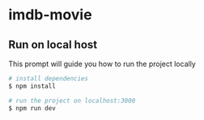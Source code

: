 # imdb-movie

## Run on local host

This prompt will guide you how to run the project locally

```bash
# install dependencies
$ npm install

# run the project on localhost:3000
$ npm run dev
```
